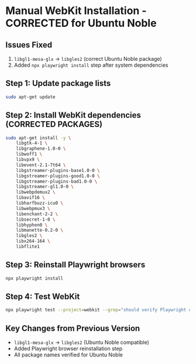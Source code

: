# Manual WebKit Installation - CORRECTED for Ubuntu Noble

## Issues Fixed
1. `libgl1-mesa-glx` → `libgles2` (correct Ubuntu Noble package)
2. Added `npx playwright install` step after system dependencies

## Step 1: Update package lists
```bash
sudo apt-get update
```

## Step 2: Install WebKit dependencies (CORRECTED PACKAGES)
```bash
sudo apt-get install -y \
    libgtk-4-1 \
    libgraphene-1.0-0 \
    libwoff1 \
    libvpx9 \
    libevent-2.1-7t64 \
    libgstreamer-plugins-base1.0-0 \
    libgstreamer-plugins-good1.0-0 \
    libgstreamer-plugins-bad1.0-0 \
    libgstreamer-gl1.0-0 \
    libwebpdemux2 \
    libavif16 \
    libharfbuzz-icu0 \
    libwebpmux3 \
    libenchant-2-2 \
    libsecret-1-0 \
    libhyphen0 \
    libmanette-0.2-0 \
    libgles2 \
    libx264-164 \
    libflite1
```

## Step 3: Reinstall Playwright browsers
```bash
npx playwright install
```

## Step 4: Test WebKit
```bash
npx playwright test --project=webkit --grep="should verify Playwright configuration"
```

## Key Changes from Previous Version
- `libgl1-mesa-glx` → `libgles2` (Ubuntu Noble compatible)
- Added Playwright browser reinstallation step
- All package names verified for Ubuntu Noble

